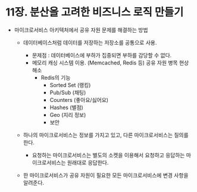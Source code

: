 # 11장. 분산을 고려한 비즈니스 로직 만들기

- 마이크로서비스 아키텍처에서 공유 자원 문제를 해결하는 방법

  - 데이터베이스처럼 데이터를 저장하는 저장소를 공통으로 사용.
    - 문제점 : 데이터베이스에 부하가 집중되면 부하를 감당할 수 없다.
    - 메모리 캐싱 시스템 이용. (Memcached, Redis 등) 공유 자원 병목 현상 해소
      - Redis의 기능
        - Sorted Set (랭킹)
        - Pub/Sub (채팅)
        - Counters (좋아요/싫어요)
        - Hashes (별점)
        - Geo (지리 정보)
        - 보안
  - 하나의 마이크로서비스는 정보를 가지고 있고, 다른 마이크로서비스는 질의를 한다.
    - 요청하는 마이크로서비스는 별도의 소켓을 이용해서 요청하고 응답하는 마이크로서비스는 원래대로 응답한다.

  - 한 마이크로서비스가 공유 자원이 필요한 모든 마이크로서비스에 변경 사항을 알려준다.

    